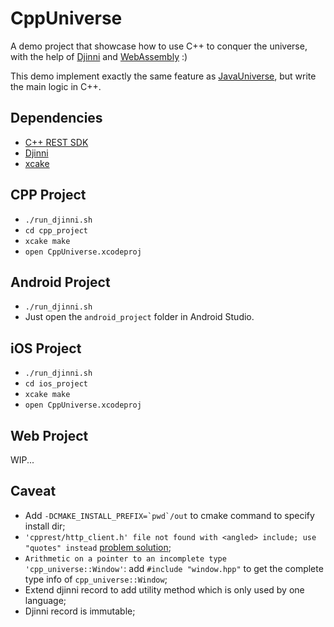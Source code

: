# CppUniverse

A demo project that showcase how to use C++ to conquer the universe, with the help of [Djinni](https://github.com/dropbox/djinni) and [WebAssembly](http://webassembly.org/) :)

This demo implement exactly the same feature as [JavaUniverse](https://github.com/Piasy/JavaUniverse), but write the main logic in C++.

## Dependencies

+ [C++ REST SDK](https://github.com/Microsoft/cpprestsdk)
+ [Djinni](https://github.com/dropbox/djinni)
+ [xcake](https://github.com/jcampbell05/xcake)

## CPP Project

+ `./run_djinni.sh`
+ `cd cpp_project`
+ `xcake make`
+ `open CppUniverse.xcodeproj`

## Android Project

+ `./run_djinni.sh`
+ Just open the `android_project` folder in Android Studio.

## iOS Project

+ `./run_djinni.sh`
+ `cd ios_project`
+ `xcake make`
+ `open CppUniverse.xcodeproj`

## Web Project

WIP...

## Caveat

+ Add ``-DCMAKE_INSTALL_PREFIX=`pwd`/out`` to cmake command to specify install dir;
+ `'cpprest/http_client.h' file not found with <angled> include; use "quotes" instead` [problem solution](https://stackoverflow.com/a/47542681/3077508);
+ `Arithmetic on a pointer to an incomplete type 'cpp_universe::Window'`: add `#include "window.hpp"` to get the complete type info of `cpp_universe::Window`;
+ Extend djinni record to add utility method which is only used by one language;
+ Djinni record is immutable;
